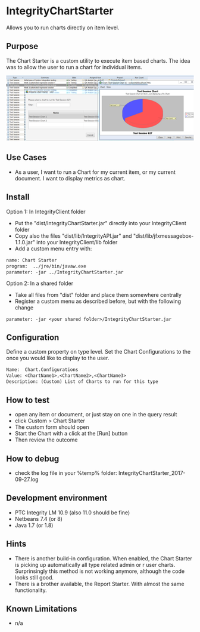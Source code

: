 # IntegrityChartStarter
Allows you to run charts directly on item level.

## Purpose
The Chart Starter is a custom utility to execute item based charts. The idea was to allow the user to run a chart for individual items. 

![IntegrityChartStarter](doc/IntegrityChartStarter.PNG)

## Use Cases
- As a user, I want to run a Chart for my current item, or my current document. I want to display metrics as chart.

## Install
Option 1: In IntegrityClient folder
- Put the "dist/IntegrityChartStarter.jar" directly into your IntegrityClient folder
- Copy also the files "dist/lib/IntegrityAPI.jar" and "dist/lib/jfxmessagebox-1.1.0.jar" into your IntegrityClient/lib folder
- Add a custom menu entry with:
```
name: Chart Starter
program:  ../jre/bin/javaw.exe
parameter: -jar ../IntegrityChartStarter.jar
```

Option 2: In a shared folder
- Take all files from "dist" folder and place them somewhere centrally
- Register a custom menu as described before, but with the following change
```
parameter: -jar <your shared folder>/IntegrityChartStarter.jar
```

## Configuration

Define a custom property on type level. Set the Chart Configurations to the once you would like to display to the user. 
```
Name:  Chart.Configurations
Value: <ChartName1>,<ChartName2>,<ChartName3>
Description: (Custom) List of Charts to run for this type
```

## How to test
- open any item or document, or just stay on one in the query result
- click Custom > Chart Starter
- The custom form should open
- Start the Chart with a click at the [Run] button
- Then review the outcome

## How to debug
- check the log file in your %temp% folder: IntegrityChartStarter_2017-09-27.log

##  Development environment
- PTC Integrity LM 10.9 (also 11.0 should be fine)
- Netbeans 7.4 (or 8)
- Java 1.7 (or 1.8)

## Hints
- There is another build-in configuration. When enabled, the Chart Starter is picking up automatically all type related admin or r user charts. Surprinsingly this method is not working anymore, although the code looks still good. 
- There is a brother available, the Report Starter. With almost the same functionality.

## Known Limitations
- n/a
